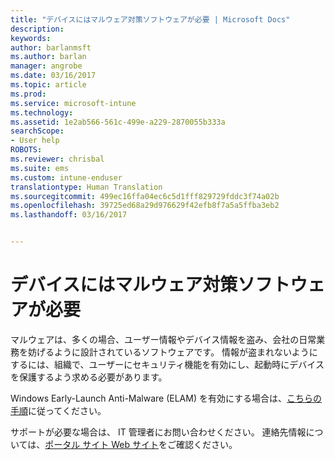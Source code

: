 ```yaml
---
title: "デバイスにはマルウェア対策ソフトウェアが必要 | Microsoft Docs"
description: 
keywords: 
author: barlanmsft
ms.author: barlan
manager: angrobe
ms.date: 03/16/2017
ms.topic: article
ms.prod: 
ms.service: microsoft-intune
ms.technology: 
ms.assetid: 1e2ab566-561c-499e-a229-2870055b333a
searchScope:
- User help
ROBOTS: 
ms.reviewer: chrisbal
ms.suite: ems
ms.custom: intune-enduser
translationtype: Human Translation
ms.sourcegitcommit: 499ec16ffa04ec6c5d1fff829729fddc3f74a02b
ms.openlocfilehash: 39725ed68a29d976629f42efb8f7a5a5ffba3eb2
ms.lasthandoff: 03/16/2017


---
```


# <a name="your-device-needs-antimalware-software"></a>デバイスにはマルウェア対策ソフトウェアが必要

マルウェアは、多くの場合、ユーザー情報やデバイス情報を盗み、会社の日常業務を妨げるように設計されているソフトウェアです。 情報が盗まれないようにするには、組織で、ユーザーにセキュリティ機能を有効にし、起動時にデバイスを保護するよう求める必要があります。

Windows Early-Launch Anti-Malware (ELAM) を有効にする場合は、[こちらの手順](https://gallery.technet.microsoft.com/How-to-turn-on-Early-84552ec5)に従ってください。

サポートが必要な場合は、 IT 管理者にお問い合わせください。 連絡先情報については、[ポータル サイト Web サイト](http://portal.manage.microsoft.com)をご確認ください。

